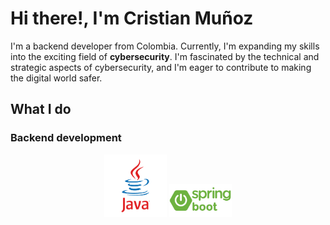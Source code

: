 # Hi there!, I'm Cristian Muñoz

I'm a backend developer from Colombia. Currently, I'm expanding my skills into the exciting field of **cybersecurity**. I'm  fascinated by the technical and strategic aspects of cybersecurity, and I'm eager to contribute to making the digital world safer. 

## What I do
### Backend development

<p align="center">
<img src="https://github.com/cristianmunoz1/cristianmunoz1/blob/main/images/java.png" width="100" />

<img src="https://github.com/cristianmunoz1/cristianmunoz1/blob/main/images/springboot.webp" width="100">

</p>
